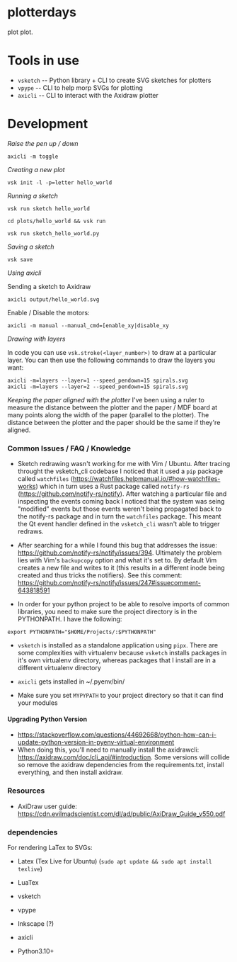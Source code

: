 # plotterdays
plot plot.

# Tools in use
- `vsketch` -- Python library + CLI to create SVG sketches for plotters
- `vpype` -- CLI to help morp SVGs for plotting
- `axicli` -- CLI to interact with the Axidraw plotter

# Development

*Raise the pen up / down*

```
axicli -m toggle
```

*Creating a new plot*

```
vsk init -l -p=letter hello_world
```

*Running a sketch*

```
vsk run sketch hello_world

cd plots/hello_world && vsk run

vsk run sketch_hello_world.py
```

*Saving a sketch*

```
vsk save
```

*Using axicli*

Sending a sketch to Axidraw
```
axicli output/hello_world.svg
```

Enable / Disable the motors:
```
axicli -m manual --manual_cmd=[enable_xy|disable_xy
```

*Drawing with layers*

In code you can use `vsk.stroke(<layer_number>)` to draw at a particular layer. You can then use
the following commands to draw the layers you want:

```
axicli -m=layers --layer=1 --speed_pendown=15 spirals.svg
axicli -m=layers --layer=2 --speed_pendown=15 spirals.svg
```

*Keeping the paper aligned with the plotter*
I've been using a ruler to measure the distance between the plotter and the paper / MDF board at many points along the width of the paper (parallel to the plotter). The distance between the plotter and the paper should be the same if they're aligned.


### Common Issues / FAQ / Knowledge

- Sketch redrawing wasn't working for me with Vim / Ubuntu. After tracing throught the vsketch_cli codebase I noticed that it used a `pip` package called `watchfiles` (https://watchfiles.helpmanual.io/#how-watchfiles-works) which in turn uses a Rust package called `notify-rs` (https://github.com/notify-rs/notify). After watching a particular file and inspecting the events coming back I noticed that the system was seing "modified" events but those events weren't being propagated back to the
notify-rs package and in turn the `watchfiles` package. This meant the Qt event handler defined in the `vsketch_cli` wasn't able to trigger redraws.

- After searching for a while I found this bug that addresses the issue: https://github.com/notify-rs/notify/issues/394. Ultimately the problem lies with Vim's `backupcopy` option and what it's set to. By default Vim creates a new file and writes to it (this results in a different inode being created and thus tricks the notifiers). See this comment: https://github.com/notify-rs/notify/issues/247#issuecomment-643818591 

- In order for your python project to be able to resolve imports of common libraries, you need to make sure the project directory is in the PYTHONPATH. I have the following:
```
export PYTHONPATH="$HOME/Projects/:$PYTHONPATH"
```

- `vsketch` is installed as a standalone application using `pipx`. There are some complexities with virtualenv because `vsketch` installs packages in it's own virtualenv directory, whereas packages that I install are in a different virtualenv directory

- `axicli` gets installed in ~/.pyenv/bin/

- Make sure you set `MYPYPATH` to your project directory so that it can find your modules

#### Upgrading Python Version
- https://stackoverflow.com/questions/44692668/python-how-can-i-update-python-version-in-pyenv-virtual-environment
- When doing this, you'll need to manually install the axidrawcli: https://axidraw.com/doc/cli_api/#introduction. Some versions will collide so remove the axidraw dependencies from the requirements.txt, install everything, and then install axidraw.


### Resources

- AxiDraw user guide: https://cdn.evilmadscientist.com/dl/ad/public/AxiDraw_Guide_v550.pdf


### dependencies

For rendering LaTex to SVGs:
- Latex (Tex Live for Ubuntu) (`sudo apt update && sudo apt install texlive`)
- LuaTex

- vsketch
- vpype
- Inkscape (?)
- axicli

- Python3.10+
